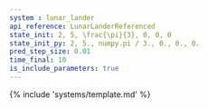 ```yaml
---
system : lunar_lander
api_reference: LunarLanderReferenced
state_init: 2, 5, \frac{\pi}{3}, 0, 0, 0
state_init_py: 2, 5., numpy.pi / 3., 0., 0., 0.
pred_step_size: 0.01
time_final: 10
is_include_parameters: true
---
```


{% include 'systems/template.md' %}